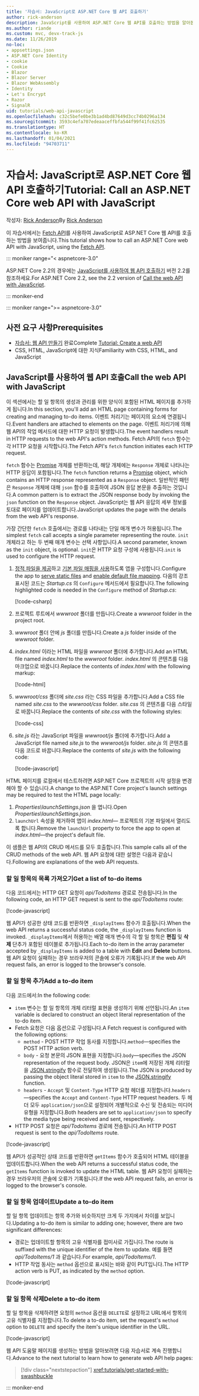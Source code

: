 ```yaml
---
title: '자습서: JavaScript로 ASP.NET Core 웹 API 호출하기'
author: rick-anderson
description: JavaScript를 사용하여 ASP.NET Core 웹 API를 호출하는 방법을 알아봅니다.
ms.author: riande
ms.custom: mvc, devx-track-js
ms.date: 11/26/2019
no-loc:
- appsettings.json
- ASP.NET Core Identity
- cookie
- Cookie
- Blazor
- Blazor Server
- Blazor WebAssembly
- Identity
- Let's Encrypt
- Razor
- SignalR
uid: tutorials/web-api-javascript
ms.openlocfilehash: c32c5befe0be3b1ad4bd87649d3cc74b0296a134
ms.sourcegitcommit: 3593c4efa707edeaaceffbfa544f99f41fc62535
ms.translationtype: HT
ms.contentlocale: ko-KR
ms.lasthandoff: 01/04/2021
ms.locfileid: "94703711"
---
```

# <a name="tutorial-call-an-aspnet-core-web-api-with-javascript"></a><span data-ttu-id="967a7-103">자습서: JavaScript로 ASP.NET Core 웹 API 호출하기</span><span class="sxs-lookup"><span data-stu-id="967a7-103">Tutorial: Call an ASP.NET Core web API with JavaScript</span></span>

<span data-ttu-id="967a7-104">작성자: [Rick Anderson](https://twitter.com/RickAndMSFT)</span><span class="sxs-lookup"><span data-stu-id="967a7-104">By [Rick Anderson](https://twitter.com/RickAndMSFT)</span></span>

<span data-ttu-id="967a7-105">이 자습서에서는 [Fetch API](https://developer.mozilla.org/docs/Web/API/Fetch_API)를 사용하여 JavaScript로 ASP.NET Core 웹 API를 호출하는 방법을 보여줍니다.</span><span class="sxs-lookup"><span data-stu-id="967a7-105">This tutorial shows how to call an ASP.NET Core web API with JavaScript, using the [Fetch API](https://developer.mozilla.org/docs/Web/API/Fetch_API).</span></span>

::: moniker range="< aspnetcore-3.0"

<span data-ttu-id="967a7-106">ASP.NET Core 2.2의 경우에는 [JavaScript를 사용하여 웹 API 호출하기](xref:tutorials/first-web-api#call-the-web-api-with-javascript) 버전 2.2를 참조하세요.</span><span class="sxs-lookup"><span data-stu-id="967a7-106">For ASP.NET Core 2.2, see the 2.2 version of [Call the web API with JavaScript](xref:tutorials/first-web-api#call-the-web-api-with-javascript).</span></span>

::: moniker-end

::: moniker range=">= aspnetcore-3.0"

## <a name="prerequisites"></a><span data-ttu-id="967a7-107">사전 요구 사항</span><span class="sxs-lookup"><span data-stu-id="967a7-107">Prerequisites</span></span>

* <span data-ttu-id="967a7-108">[자습서: 웹 API 만들기](xref:tutorials/first-web-api) 완료</span><span class="sxs-lookup"><span data-stu-id="967a7-108">Complete [Tutorial: Create a web API](xref:tutorials/first-web-api)</span></span>
* <span data-ttu-id="967a7-109">CSS, HTML, JavaScript에 대한 지식</span><span class="sxs-lookup"><span data-stu-id="967a7-109">Familiarity with CSS, HTML, and JavaScript</span></span>

## <a name="call-the-web-api-with-javascript"></a><span data-ttu-id="967a7-110">JavaScript를 사용하여 웹 API 호출</span><span class="sxs-lookup"><span data-stu-id="967a7-110">Call the web API with JavaScript</span></span>

<span data-ttu-id="967a7-111">이 섹션에서는 할 일 항목의 생성과 관리를 위한 양식이 포함된 HTML 페이지를 추가하게 됩니다.</span><span class="sxs-lookup"><span data-stu-id="967a7-111">In this section, you'll add an HTML page containing forms for creating and managing to-do items.</span></span> <span data-ttu-id="967a7-112">이벤트 처리기는 페이지의 요소에 연결됩니다.</span><span class="sxs-lookup"><span data-stu-id="967a7-112">Event handlers are attached to elements on the page.</span></span> <span data-ttu-id="967a7-113">이벤트 처리기에 의해 웹 API의 작업 메서드에 대한 HTTP 요청이 발생합니다.</span><span class="sxs-lookup"><span data-stu-id="967a7-113">The event handlers result in HTTP requests to the web API's action methods.</span></span> <span data-ttu-id="967a7-114">Fetch API의 `fetch` 함수는 각 HTTP 요청을 시작합니다.</span><span class="sxs-lookup"><span data-stu-id="967a7-114">The Fetch API's `fetch` function initiates each HTTP request.</span></span>

<span data-ttu-id="967a7-115">`fetch` 함수는 [Promise](https://developer.mozilla.org/docs/Web/JavaScript/Reference/Global_Objects/Promise) 개체를 반환하는데, 해당 개체에는 `Response` 개체로 나타나는 HTTP 응답이 포함됩니다.</span><span class="sxs-lookup"><span data-stu-id="967a7-115">The `fetch` function returns a [Promise](https://developer.mozilla.org/docs/Web/JavaScript/Reference/Global_Objects/Promise) object, which contains an HTTP response represented as a `Response` object.</span></span> <span data-ttu-id="967a7-116">일반적인 패턴은 `Response` 개체에 대해 `json` 함수를 호출하여 JSON 응답 본문을 추출하는 것입니다.</span><span class="sxs-lookup"><span data-stu-id="967a7-116">A common pattern is to extract the JSON response body by invoking the `json` function on the `Response` object.</span></span> <span data-ttu-id="967a7-117">JavaScript는 웹 API 응답의 세부 정보를 토대로 페이지를 업데이트합니다.</span><span class="sxs-lookup"><span data-stu-id="967a7-117">JavaScript updates the page with the details from the web API's response.</span></span>

<span data-ttu-id="967a7-118">가장 간단한 `fetch` 호출에서는 경로를 나타내는 단일 매개 변수가 허용됩니다.</span><span class="sxs-lookup"><span data-stu-id="967a7-118">The simplest `fetch` call accepts a single parameter representing the route.</span></span> <span data-ttu-id="967a7-119">`init` 개체라고 하는 두 번째 매개 변수는 선택 사항입니다.</span><span class="sxs-lookup"><span data-stu-id="967a7-119">A second parameter, known as the `init` object, is optional.</span></span> <span data-ttu-id="967a7-120">`init`은 HTTP 요청 구성에 사용됩니다.</span><span class="sxs-lookup"><span data-stu-id="967a7-120">`init` is used to configure the HTTP request.</span></span>

1. <span data-ttu-id="967a7-121">[정적 파일을 제공](/dotnet/api/microsoft.aspnetcore.builder.staticfileextensions.usestaticfiles#Microsoft_AspNetCore_Builder_StaticFileExtensions_UseStaticFiles_Microsoft_AspNetCore_Builder_IApplicationBuilder_)하고 [기본 파일 매핑을 사용](/dotnet/api/microsoft.aspnetcore.builder.defaultfilesextensions.usedefaultfiles#Microsoft_AspNetCore_Builder_DefaultFilesExtensions_UseDefaultFiles_Microsoft_AspNetCore_Builder_IApplicationBuilder_)하도록 앱을 구성합니다.</span><span class="sxs-lookup"><span data-stu-id="967a7-121">Configure the app to [serve static files](/dotnet/api/microsoft.aspnetcore.builder.staticfileextensions.usestaticfiles#Microsoft_AspNetCore_Builder_StaticFileExtensions_UseStaticFiles_Microsoft_AspNetCore_Builder_IApplicationBuilder_) and [enable default file mapping](/dotnet/api/microsoft.aspnetcore.builder.defaultfilesextensions.usedefaultfiles#Microsoft_AspNetCore_Builder_DefaultFilesExtensions_UseDefaultFiles_Microsoft_AspNetCore_Builder_IApplicationBuilder_).</span></span> <span data-ttu-id="967a7-122">다음의 강조 표시된 코드는 *Startup.cs* 의 `Configure` 메서드에서 필요합니다.</span><span class="sxs-lookup"><span data-stu-id="967a7-122">The following highlighted code is needed in the `Configure` method of *Startup.cs*:</span></span>

    [!code-csharp[](first-web-api/samples/3.0/TodoApi/StartupJavaScript.cs?highlight=8-9&name=snippet_configure)]

1. <span data-ttu-id="967a7-123">프로젝트 루트에서 *wwwroot* 폴더를 만듭니다.</span><span class="sxs-lookup"><span data-stu-id="967a7-123">Create a *wwwroot* folder in the project root.</span></span>

1. <span data-ttu-id="967a7-124">*wwwroot* 폴더 안에 *js* 폴더를 만듭니다.</span><span class="sxs-lookup"><span data-stu-id="967a7-124">Create a *js* folder inside of the *wwwroot* folder.</span></span>

1. <span data-ttu-id="967a7-125">*index.html* 이라는 HTML 파일을 *wwwroot* 폴더에 추가합니다.</span><span class="sxs-lookup"><span data-stu-id="967a7-125">Add an HTML file named *index.html* to the *wwwroot* folder.</span></span> <span data-ttu-id="967a7-126">*index.html* 의 콘텐츠를 다음 마크업으로 바꿉니다.</span><span class="sxs-lookup"><span data-stu-id="967a7-126">Replace the contents of *index.html* with the following markup:</span></span>

    [!code-html[](first-web-api/samples/3.0/TodoApi/wwwroot/index.html)]

1. <span data-ttu-id="967a7-127">*wwwroot/css* 폴더에 *site.css* 라는 CSS 파일을 추가합니다.</span><span class="sxs-lookup"><span data-stu-id="967a7-127">Add a CSS file named *site.css* to the *wwwroot/css* folder.</span></span> <span data-ttu-id="967a7-128">*site.css* 의 콘텐츠를 다음 스타일로 바꿉니다.</span><span class="sxs-lookup"><span data-stu-id="967a7-128">Replace the contents of *site.css* with the following styles:</span></span>

    [!code-css[](first-web-api/samples/3.0/TodoApi/wwwroot/css/site.css)]

1. <span data-ttu-id="967a7-129">*site.js* 라는 JavaScript 파일을 *wwwroot/js* 폴더에 추가합니다.</span><span class="sxs-lookup"><span data-stu-id="967a7-129">Add a JavaScript file named *site.js* to the *wwwroot/js* folder.</span></span> <span data-ttu-id="967a7-130">*site.js* 의 콘텐츠를 다음 코드로 바꿉니다.</span><span class="sxs-lookup"><span data-stu-id="967a7-130">Replace the contents of *site.js* with the following code:</span></span>

    [!code-javascript[](first-web-api/samples/3.0/TodoApi/wwwroot/js/site.js?name=snippet_SiteJs)]

<span data-ttu-id="967a7-131">HTML 페이지를 로컬에서 테스트하려면 ASP.NET Core 프로젝트의 시작 설정을 변경해야 할 수 있습니다.</span><span class="sxs-lookup"><span data-stu-id="967a7-131">A change to the ASP.NET Core project's launch settings may be required to test the HTML page locally:</span></span>

1. <span data-ttu-id="967a7-132">*Properties\launchSettings.json* 을 엽니다.</span><span class="sxs-lookup"><span data-stu-id="967a7-132">Open *Properties\launchSettings.json*.</span></span>
1. <span data-ttu-id="967a7-133">`launchUrl` 속성을 제거하여 앱이 *index.html*&mdash; 프로젝트의 기본 파일에서 열리도록 합니다.</span><span class="sxs-lookup"><span data-stu-id="967a7-133">Remove the `launchUrl` property to force the app to open at *index.html*&mdash;the project's default file.</span></span>

<span data-ttu-id="967a7-134">이 샘플은 웹 API의 CRUD 메서드를 모두 호출합니다.</span><span class="sxs-lookup"><span data-stu-id="967a7-134">This sample calls all of the CRUD methods of the web API.</span></span> <span data-ttu-id="967a7-135">웹 API 요청에 대한 설명은 다음과 같습니다.</span><span class="sxs-lookup"><span data-stu-id="967a7-135">Following are explanations of the web API requests.</span></span>

### <a name="get-a-list-of-to-do-items"></a><span data-ttu-id="967a7-136">할 일 항목의 목록 가져오기</span><span class="sxs-lookup"><span data-stu-id="967a7-136">Get a list of to-do items</span></span>

<span data-ttu-id="967a7-137">다음 코드에서는 HTTP GET 요청이 *api/TodoItems* 경로로 전송됩니다.</span><span class="sxs-lookup"><span data-stu-id="967a7-137">In the following code, an HTTP GET request is sent to the *api/TodoItems* route:</span></span>

[!code-javascript[](first-web-api/samples/3.0/TodoApi/wwwroot/js/site.js?name=snippet_GetItems)]

<span data-ttu-id="967a7-138">웹 API가 성공한 상태 코드를 반환하면 `_displayItems` 함수가 호출됩니다.</span><span class="sxs-lookup"><span data-stu-id="967a7-138">When the web API returns a successful status code, the `_displayItems` function is invoked.</span></span> <span data-ttu-id="967a7-139">`_displayItems`에서 허용하는 배열 매개 변수의 각 할 일 항목은 **편집** 및 **삭제** 단추가 포함된 테이블로 추가됩니다.</span><span class="sxs-lookup"><span data-stu-id="967a7-139">Each to-do item in the array parameter accepted by `_displayItems` is added to a table with **Edit** and **Delete** buttons.</span></span> <span data-ttu-id="967a7-140">웹 API 요청이 실패하는 경우 브라우저의 콘솔에 오류가 기록됩니다.</span><span class="sxs-lookup"><span data-stu-id="967a7-140">If the web API request fails, an error is logged to the browser's console.</span></span>

### <a name="add-a-to-do-item"></a><span data-ttu-id="967a7-141">할 일 항목 추가</span><span class="sxs-lookup"><span data-stu-id="967a7-141">Add a to-do item</span></span>

<span data-ttu-id="967a7-142">다음 코드에서:</span><span class="sxs-lookup"><span data-stu-id="967a7-142">In the following code:</span></span>

* <span data-ttu-id="967a7-143">`item` 변수는 할 일 항목의 개체 리터럴 표현을 생성하기 위해 선언됩니다.</span><span class="sxs-lookup"><span data-stu-id="967a7-143">An `item` variable is declared to construct an object literal representation of the to-do item.</span></span>
* <span data-ttu-id="967a7-144">Fetch 요청은 다음 옵션으로 구성됩니다.</span><span class="sxs-lookup"><span data-stu-id="967a7-144">A Fetch request is configured with the following options:</span></span>
  * <span data-ttu-id="967a7-145">`method` - POST HTTP 작업 동사를 지정합니다.</span><span class="sxs-lookup"><span data-stu-id="967a7-145">`method`&mdash;specifies the POST HTTP action verb.</span></span>
  * <span data-ttu-id="967a7-146">`body` - 요청 본문의 JSON 표현을 지정합니다.</span><span class="sxs-lookup"><span data-stu-id="967a7-146">`body`&mdash;specifies the JSON representation of the request body.</span></span> <span data-ttu-id="967a7-147">JSON은 `item`에 저장된 개체 리터럴을 [JSON.stringify](https://developer.mozilla.org/docs/Web/JavaScript/Reference/Global_Objects/JSON/stringify) 함수로 전달하여 생성됩니다.</span><span class="sxs-lookup"><span data-stu-id="967a7-147">The JSON is produced by passing the object literal stored in `item` to the [JSON.stringify](https://developer.mozilla.org/docs/Web/JavaScript/Reference/Global_Objects/JSON/stringify) function.</span></span>
  * <span data-ttu-id="967a7-148">`headers` - `Accept` 및 `Content-Type` HTTP 요청 헤더를 지정합니다.</span><span class="sxs-lookup"><span data-stu-id="967a7-148">`headers`&mdash;specifies the `Accept` and `Content-Type` HTTP request headers.</span></span> <span data-ttu-id="967a7-149">두 헤더 모두 `application/json`으로 설정되어 개별적으로 수신 및 전송되는 미디어 유형을 지정합니다.</span><span class="sxs-lookup"><span data-stu-id="967a7-149">Both headers are set to `application/json` to specify the media type being received and sent, respectively.</span></span>
* <span data-ttu-id="967a7-150">HTTP POST 요청은 *api/TodoItems* 경로에 전송됩니다.</span><span class="sxs-lookup"><span data-stu-id="967a7-150">An HTTP POST request is sent to the *api/TodoItems* route.</span></span>

[!code-javascript[](first-web-api/samples/3.0/TodoApi/wwwroot/js/site.js?name=snippet_AddItem)]

<span data-ttu-id="967a7-151">웹 API가 성공적인 상태 코드를 반환하면 `getItems` 함수가 호출되어 HTML 테이블을 업데이트합니다.</span><span class="sxs-lookup"><span data-stu-id="967a7-151">When the web API returns a successful status code, the `getItems` function is invoked to update the HTML table.</span></span> <span data-ttu-id="967a7-152">웹 API 요청이 실패하는 경우 브라우저의 콘솔에 오류가 기록됩니다.</span><span class="sxs-lookup"><span data-stu-id="967a7-152">If the web API request fails, an error is logged to the browser's console.</span></span>

### <a name="update-a-to-do-item"></a><span data-ttu-id="967a7-153">할 일 항목 업데이트</span><span class="sxs-lookup"><span data-stu-id="967a7-153">Update a to-do item</span></span>

<span data-ttu-id="967a7-154">할 일 항목 업데이트는 항목 추가와 비슷하지만 크게 두 가지에서 차이를 보입니다.</span><span class="sxs-lookup"><span data-stu-id="967a7-154">Updating a to-do item is similar to adding one; however, there are two significant differences:</span></span>

* <span data-ttu-id="967a7-155">경로는 업데이트할 항목의 고유 식별자를 접미사로 가집니다.</span><span class="sxs-lookup"><span data-stu-id="967a7-155">The route is suffixed with the unique identifier of the item to update.</span></span> <span data-ttu-id="967a7-156">예를 들면 *api/TodoItems/1* 과 같습니다.</span><span class="sxs-lookup"><span data-stu-id="967a7-156">For example, *api/TodoItems/1*.</span></span>
* <span data-ttu-id="967a7-157">HTTP 작업 동사는 `method` 옵션으로 표시되는 바와 같이 PUT입니다.</span><span class="sxs-lookup"><span data-stu-id="967a7-157">The HTTP action verb is PUT, as indicated by the `method` option.</span></span>

[!code-javascript[](first-web-api/samples/3.0/TodoApi/wwwroot/js/site.js?name=snippet_UpdateItem)]

### <a name="delete-a-to-do-item"></a><span data-ttu-id="967a7-158">할 일 항목 삭제</span><span class="sxs-lookup"><span data-stu-id="967a7-158">Delete a to-do item</span></span>

<span data-ttu-id="967a7-159">할 일 항목을 삭제하려면 요청의 `method` 옵션을 `DELETE`로 설정하고 URL에서 항목의 고유 식별자를 지정합니다.</span><span class="sxs-lookup"><span data-stu-id="967a7-159">To delete a to-do item, set the request's `method` option to `DELETE` and specify the item's unique identifier in the URL.</span></span>

[!code-javascript[](first-web-api/samples/3.0/TodoApi/wwwroot/js/site.js?name=snippet_DeleteItem)]

<span data-ttu-id="967a7-160">웹 API 도움말 페이지를 생성하는 방법을 알아보려면 다음 자습서로 계속 진행합니다.</span><span class="sxs-lookup"><span data-stu-id="967a7-160">Advance to the next tutorial to learn how to generate web API help pages:</span></span>

> [!div class="nextstepaction"]
> <xref:tutorials/get-started-with-swashbuckle>

::: moniker-end
